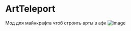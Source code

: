 # ArtTeleport
Мод для майнкрафта чтоб строить арты в афк
![image](https://user-images.githubusercontent.com/68079109/204161532-b54e83b8-6128-4564-8b11-4a49a1866cdf.png)
